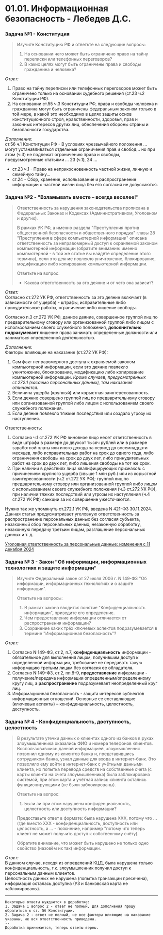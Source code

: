 # 01.01. Информационная безопасность - Лебедев Д.С.
### Задача №1 - Конституция
> Изучите Конституцию РФ и ответьте на следующие вопросы:
> 1. На основании чего может быть ограничено право на тайну переписки или телефонных переговоров?
> 2. В каких целях могут быть ограничены права и свободы гражданина и человека?

*Ответ:*  
1. Право на тайну переписки или телефонных переговоров может быть ограничено только на основании судебного решения (ст.23 ч.2 Конституции РФ).
2. На основании ст.55 ч.3 Конституции РФ, права и свободы человека и гражданина могут быть ограничены федеральным законом только в той мере, в какой это необходимо в целях защиты основ конституционного строя, нравственности, здоровья, прав и законных интересов других лиц, обеспечения обороны страны и безопасности государства.

*Дополнение:*  
ст.56 ч.1 Конституции РФ - В условиях чрезвычайного положения ... могут устанавливаться отдельные ограничения прав и свобод... но при этом (ч.3) не подлежат ограничению права и свободы, предусмотренные статьями ... 23 (ч.1), 24 ...
- ст.23 ч.1 - Право на неприкосновенность частной жизни, личную и семейную тайну...
- ст.24 - Сбор, хранение, использование и распространение информации о частной жизни лица без его согласия не допускаются.

### Задача №2 - "Взламывать вместе – всегда веселее!"
> Ответственность за нарушения законодательства прописана в Федеральных Законах и Кодексах (Административном, Уголовном и других).
> 
> В рамках УК РФ, а именно раздела "Преступления против общественной безопасности и общественного порядка" главы 28 "Преступления в сфере компьютерной информации" описана ответственность за неправомерный доступ к охраняемой законом компьютерной информации (обратите внимание: именно компьютерной - в той же статье вы найдёте определение этого термина), если это деяние повлекло уничтожение, блокирование, модификацию либо копирование компьютерной информации.
> 
> Ответьте на вопрос:
> - Какова ответственность за это деяние и от чего она зависит?

*Ответ:*  
Согласно ст.272 УК РФ, ответственность за это деяние включает (в зависимости от ущерба) - штрафы, исправительные либо принудительные работы, ограничение либо лишение свободы.

Согласно п.3 ст.272 УК РФ, данное деяние, совершенное группой лиц по предварительному сговору или организованной группой либо лицом с использованием своего служебного положения, **дополнительно подразумевает** лишение права занимать определенные должности или заниматься определенной деятельностью.

*Дополнение:*  
Факторы влияющие на наказание (ст.272 УК РФ):  
1. Сам факт неправомерного доступа к охраняемой законом компьютерной информации, если это деяние повлекло уничтожение, блокирование, модификацию либо копирование компьютерной информации. *Кроме случаев, предусмотренных ст.272.1 (касаемо персональных данных), там наказания отличаются*.
2. Величина ущерба (крупный) или корыстная заинтересованность.
3. Если деяние совершено группой лиц по предварительному сговору или организованной группой либо лицом с использованием своего служебного положения.
4. Если деяние повлекло тяжкие последствия или создало угрозу их наступления.

Ответственность:
1. Согласно ч.1 ст.272 УК РФ виновное лицо несет ответственность в виде штрафа в размере до двухсот тысяч рублей или в размере заработной платы или иного дохода за период до восемнадцати месяцев, либо исправительных работ на срок до одного года, либо ограничения свободы на срок до двух лет, либо принудительных работ на срок до двух лет, либо лишения свободы на тот же срок. 
2. При наличии в действиях лица квалифицирующих признаков: с причинением крупного ущерба (свыше 1 млн руб.) или из корыстной заинтересованности (ч.2 ст.272 УК РФ); группой лиц по предварительному сговору или организованной группой либо лицом с использованием своего служебного положения (ч.3 ст.272 УК РФ), при наличии тяжких последствий или угрозы их наступления (ч.4 ст.272 УК РФ) санкции за их совершение ужесточаются.

Нужно так же упомянуть ст.272.1 УК РФ, введена N 421-ФЗ 30.11.2024.  
Данная статья предусматривает уголовную ответственность за распространение персональных данных без согласия субъекта, незаконный сбор персональных данных, незаконную обработку, незаконную передачу третьим лицам, разглашение персональных данных и т. д.

[Уголовная ответственность за персональные данные: изменения с 11 декабря 2024](https://www.ugpr.ru/article/2100-ugolovnaya-otvetstvennost-za-personalnye-dannye)

### Задача № 3 - Закон "Об информации, информационных технологиях и защите информации"
> Изучите Федеральный закон от 27 июля 2006 г. N 149-ФЗ "Об информации, информационных технологиях и о защите информации".
> 
> Ответьте на вопросы:
> 1. В рамках закона вводится понятие "Конфиденциальность информации", приведите его определение.
> 2. Чем предоставление информации отличается от распространения информации?
> 3. Сохранение каких трёх ключевых аспектов подразумевается в термине "Информационная безопасность"?

*Ответ:*  
1. Согласно N 149-ФЗ, ст.2, п.7, **конфиденциальность** информации - обязательное для выполнения лицом, получившим доступ к определенной информации, требование не передавать такую информацию третьим лицам без согласия ее обладателя.
2. Согласно N 149-ФЗ, ст.2, пп.8-9, **предоставление** информации - получение/передача информации определенным/определенному кругу лиц, а **распространение** подразумевает неопределенный круг лиц.
3. Информационная безопасность - защита интересов субъектов информационных отношений. Основные ее составляющие (ключевые аспекты) – конфиденциальность, целостность, доступность.

### Задача № 4 - Конфиденциальность, доступность, целостность
> В результате утечки данных о клиентах одного из банков в руках злоумышленника оказались ФИО и номера телефонов клиентов. Воспользовавшись данной информацией, злоумышленник позвонил одному из клиентов банка и, представившись сотрудником банка, узнал данные для входа в интернет-банк. Это позволило ему войти в интернет-банк с учётными данными клиента, но попытка перевода средств на собственные счета (с карты клиента на счета злоумышленника) была заблокирована системой, при этом карта и учётная запись клиента остались функционирующими (не были заблокированы).
> 
> Ответьте на вопрос:
> 1. Были ли при этом нарушены конфиденциальность, целостность или доступность информации?
> 
> Предоставьте ответ в формате: была нарушена XXX, потому что ... (где вместо XXX - конфиденциальность, доступность или целостность, а ... - пояснение, например "потому что теперь клиент не может получить доступ к собственному счёту).
> 
> Обратите внимание, что может быть нарушено не только одно свойство (назовём их так) информации.

*Ответ:*  
В данном случае, исходя из определений КЦД, была нарушена только конфиденциальность, т.к. злоумышленник получил доступ к персональным данным клиентов.  
Целостность данных не нарушена (попытка транзакции пресечена), информация осталась доступна (УЗ и банковская карта не заблокированы).

---

```
Некоторые ответы нуждаются в доработке:
1. Задача 1 вопрос 2 - ответ не полный, для дополнения прошу обратиться к ст. 56 Конституции.
2. Задача 2 - ответ не полный, не все факторы влияющие на наказание указаны, не вся ответственность приведена.
--
Доработка принимается, теперь ответы верны.
```

